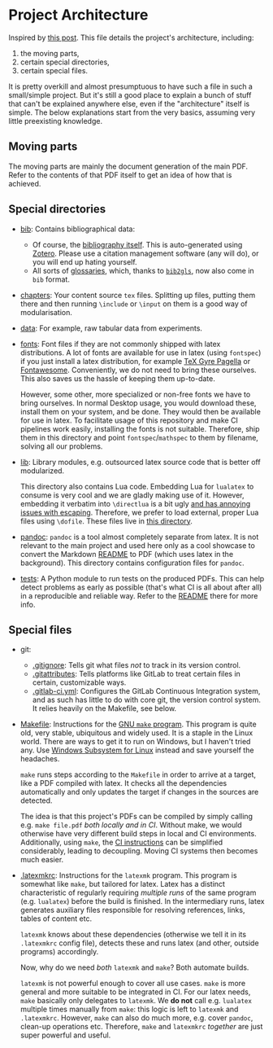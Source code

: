 # Project Architecture

Inspired by [this post](https://web.archive.org/web/20210208124935/https://news.ycombinator.com/item?id=26048784).
This file details the project's architecture, including:

1. the moving parts,
2. certain special directories,
3. certain special files.

It is pretty overkill and almost presumptuous to have such a file in such a small/simple project.
But it's still a good place to explain a bunch of stuff that can't be explained anywhere else,
even if the "architecture" itself is simple.
The below explanations start from the very basics, assuming very little preexisting knowledge.

## Moving parts

The moving parts are mainly the document generation of the main PDF.
Refer to the contents of that PDF itself to get an idea of how that is achieved.

## Special directories

- [bib](bib/): Contains bibliographical data:
  - Of course, the [bibliography itself](bib/bibliography.bib).
    This is auto-generated using [Zotero](https://www.zotero.org/).
    Please use a citation management software (any will do), or you will end up hating yourself.
  - All sorts of [glossaries](bib/glossaries/), which, thanks to [`bib2gls`](https://ctan.org/pkg/bib2gls), now also come in `bib` format.
- [chapters](chapters/): Your content source `tex` files.
  Splitting up files, putting them there and then running `\include` or `\input` on them is a good way of modularisation.
- [data](data/): For example, raw tabular data from experiments.
- [fonts](fonts/): Font files if they are not commonly shipped with latex distributions.
  A lot of fonts are available for use in latex (using `fontspec`) if you just install a latex distribution, for example [TeX Gyre Pagella](https://ctan.org/pkg/tex-gyre-pagella) or [Fontawesome](https://ctan.org/pkg/fontawesome5).
  Conveniently, we do not need to bring these ourselves.
  This also saves us the hassle of keeping them up-to-date.

  However, some other, more specialized or non-free fonts we have to bring ourselves.
  In normal Desktop usage, you would download these, install them on your system, and be done.
  They would then be available for use in latex.
  To facilitate usage of this repository and make CI pipelines work easily, installing the fonts is not suitable.
  Therefore, ship them in this directory and point `fontspec`/`mathspec` to them by filename, solving all our problems.
- [lib](lib/): Library modules, e.g. outsourced latex source code that is better off modularized.

  This directory also contains Lua code.
  Embedding Lua for `lualatex` to consume is very cool and we are gladly making use of it.
  However, embedding it verbatim into `\directlua` is a bit ugly [and has annoying issues with escaping](https://web.archive.org/web/20210208133949if_/https://www.overleaf.com/learn/latex/Articles/An_Introduction_to_LuaTeX_(Part_2):_Understanding_%5Cdirectlua).
  Therefore, we prefer to load external, proper Lua files using `\dofile`.
  These files live in [this directory](lib/lua/).
- [pandoc](pandoc/): `pandoc` is a tool almost completely separate from latex.
  It is not relevant to the main project and used here only as a cool showcase to convert the Markdown [README](README.md) to PDF (which uses latex in the background).
  This directory contains configuration files for `pandoc`.
- [tests](tests/): A Python module to run tests on the produced PDFs.
  This can help detect problems as early as possible (that's what CI is all about after all) in a reproducible and reliable way.
  Refer to the [README](tests/README.md) there for more info.

## Special files

- git:
  - [.gitignore](.gitignore): Tells git what files *not* to track in its version control.
  - [.gitattributes](.gitattributes): Tells platforms like GitLab to treat certain files in certain, customizable ways.
  - [.gitlab-ci.yml](.gitlab-ci.yml): Configures the GitLab Continuous Integration system, and as such has little to do with core git, the version control system.
    It relies heavily on the Makefile, see below.
- [Makefile](Makefile): Instructions for the [GNU `make` program](https://www.gnu.org/software/make/).
  This program is quite old, very stable, ubiquitous and widely used.
  It is a staple in the Linux world.
  There are ways to get it to run on Windows, but I haven't tried any.
  Use [Windows Subsystem for Linux](https://docs.microsoft.com/en-us/windows/wsl/install-win10) instead and save yourself the headaches.

  `make` runs steps according to the `Makefile` in order to arrive at a target, like a PDF compiled with latex.
  It checks all the dependencies automatically and only updates the target if changes in the sources are detected.

  The idea is that this project's PDFs can be compiled by simply calling e.g. `make file.pdf` *both locally and in CI*.
  Without make, we would otherwise have very different build steps in local and CI environments.
  Additionally, using `make`, the [CI instructions](.gitlab-ci.yml) can be simplified considerably, leading to decoupling.
  Moving CI systems then becomes much easier.
- [.latexmkrc](.latexmkrc): Instructions for the `latexmk` program.
  This program is somewhat like `make`, but tailored for latex.
  Latex has a distinct characteristic of regularly requiring *multiple runs* of the same program (e.g. `lualatex`) before the build is finished.
  In the intermediary runs, latex generates auxiliary files responsible for resolving references, links, tables of content etc.

  `latexmk` knows about these dependencies (otherwise we tell it in its `.latexmkrc` config file), detects these and runs latex (and other, outside programs) accordingly.

  Now, why do we need *both* `latexmk` and `make`?
  Both automate builds.

  `latexmk` is not powerful enough to cover all use cases.
  `make` is more general and more suitable to be integrated in CI.
  For our latex needs, `make` basically only delegates to `latexmk`.
  We **do not** call e.g. `lualatex` multiple times manually from `make`: this logic is left to `latexmk` and `.latexmkrc`.
  However, `make` can also do much more, e.g. cover `pandoc`, clean-up operations etc.
  Therefore, `make` and `latexmkrc` *together* are just super powerful and useful.
